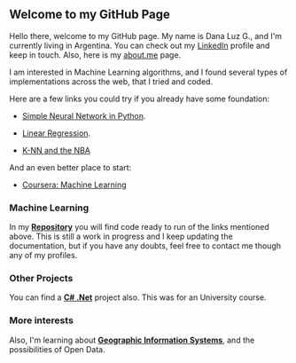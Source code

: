## Welcome to my GitHub Page

Hello there, welcome to my GitHub page. My name is Dana Luz G., and I'm currently living in Argentina. You can check out my [LinkedIn](https://www.linkedin.com/in/dana-luz-gonzalez) profile and keep in touch. Also, here is my [about.me](https://about.me/dana_gonzalez) page. 

I am interested in Machine Learning algorithms, and I found several types of implementations across the web, that I tried and coded. 

Here are a few links you could try if you already have some foundation:

* [Simple Neural Network in Python](https://medium.com/technology-invention-and-more/how-to-build-a-simple-neural-network-in-9-lines-of-python-code-cc8f23647ca1#.w8syxd4fc).


* [Linear Regression](https://www.codeproject.com/Articles/879043/Implementing-Gradient-Descent-to-Solve-a-Linear-Re).


* [K-NN and the NBA](https://www.dataquest.io/blog/k-nearest-neighbors-in-python/)


And an even better place to start:

* [Coursera: Machine Learning](https://www.coursera.org/learn/machine-learning/home)
  
### Machine Learning 

In my [**Repository**](https://github.com/danaluz/Machine-Learning-Algorithm-Implementations-Examples) you will find code ready to run of the links mentioned above. This is still a work in progress and I keep updating the documentation, but if you have any doubts, feel free to contact me though any of my profiles. 

[comment]: <> (This is a comment, it will not be included)
<!---
```markdown
Syntax highlighted code block

# Header 1
## Header 2
### Header 3

- Bulleted
- List

1. Numbered
2. List

**Bold** and _Italic_ and `Code` text

[Link](url) and ![Image](src)
```

For more details see [GitHub Flavored Markdown](https://guides.github.com/features/mastering-markdown/).
--->

### Other Projects

You can find a [**C# .Net**](https://github.com/danaluz/DDS-TP) project also. This was for an University course. 

### More interests

Also, I'm learning about [**Geographic Information Systems**](https://en.wikipedia.org/wiki/Geographic_information_system), and the possibilities of Open Data. 



